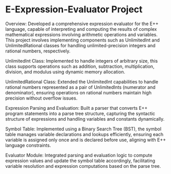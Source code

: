 # E-Expression-Evaluator Project

Overview:
Developed a comprehensive expression evaluator for the E++ language, capable of interpreting and computing the results of complex mathematical expressions involving arithmetic operations and variables. This project involves implementing components such as UnlimitedInt and UnlimitedRational classes for handling unlimited-precision integers and rational numbers, respectively.

UnlimitedInt Class: Implemented to handle integers of arbitrary size, this class supports operations such as addition, subtraction, multiplication, division, and modulus using dynamic memory allocation.

UnlimitedRational Class: Extended the UnlimitedInt capabilities to handle rational numbers represented as a pair of UnlimitedInts (numerator and denominator), ensuring operations on rational numbers maintain high precision without overflow issues.

Expression Parsing and Evaluation: Built a parser that converts E++ program statements into a parse tree structure, capturing the syntactic structure of expressions and handling variables and constants dynamically.

Symbol Table: Implemented using a Binary Search Tree (BST), the symbol table manages variable declarations and lookups efficiently, ensuring each variable is assigned only once and is declared before use, aligning with E++ language constraints.

Evaluator Module: Integrated parsing and evaluation logic to compute expression values and update the symbol table accordingly, facilitating variable resolution and expression computations based on the parse tree.
